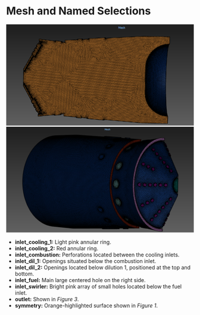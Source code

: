 # Mesh and Named Selections
<div align="center">
  <img src="images/mesh_1.png" alt="images/mesh_1.png" width="600"/>
</div>
<div align="center">
  <img src="images/mesh_2.png" alt="images/mesh_2.png" width="600"/>
</div>

- **inlet_cooling_1:** Light pink annular ring.  
- **inlet_cooling_2:** Red annular ring.  
- **inlet_combustion:** Perforations located between the cooling inlets.  
- **inlet_dil_1:** Openings situated below the combustion inlet.  
- **inlet_dil_2:** Openings located below dilution 1, positioned at the top and bottom.  
- **inlet_fuel:** Main large centered hole on the right side.  
- **inlet_swirler:** Bright pink array of small holes located below the fuel inlet.  
- **outlet:** Shown in *Figure 3*.  
- **symmetry:** Orange-highlighted surface shown in *Figure 1*.  

